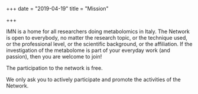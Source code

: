+++
date = "2019-04-19"
title = "Mission"

+++

IMN is a home for all researchers doing metabolomics in Italy. The Network is open to everybody, no matter the research topic, or the technique used, or the professional level, or the scientific background, or the affiliation. If the investigation of the metabolome is part of your everyday work (and passion), then you are welcome to join!

The participation to the network is free.

We only ask you to actively participate and promote the activities of the Network.

